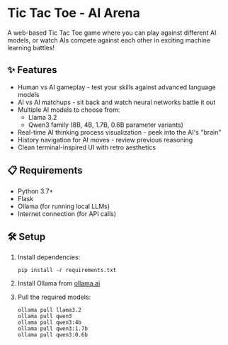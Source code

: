 # Tic Tac Toe - AI Arena

A web-based Tic Tac Toe game where you can play against different AI models, or watch AIs compete against each other in exciting machine learning battles!

## ✨ Features

- Human vs AI gameplay - test your skills against advanced language models
- AI vs AI matchups - sit back and watch neural networks battle it out
- Multiple AI models to choose from:
  - Llama 3.2
  - Qwen3 family (8B, 4B, 1.7B, 0.6B parameter variants)
- Real-time AI thinking process visualization - peek into the AI's "brain"
- History navigation for AI moves - review previous reasoning
- Clean terminal-inspired UI with retro aesthetics

## 📋 Requirements

- Python 3.7+
- Flask
- Ollama (for running local LLMs)
- Internet connection (for API calls)

## 🛠️ Setup

1. Install dependencies:
   ```
   pip install -r requirements.txt
   ```

2. Install Ollama from [ollama.ai](https://ollama.ai) 

3. Pull the required models:
   ```
   ollama pull llama3.2
   ollama pull qwen3
   ollama pull qwen3:4b
   ollama pull qwen3:1.7b
   ollama pull qwen3:0.6b
   ```
